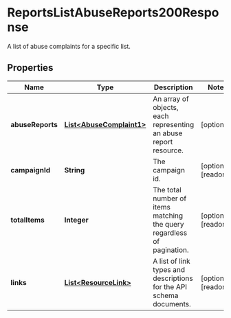 

# ReportsListAbuseReports200Response

A list of abuse complaints for a specific list.

## Properties

| Name | Type | Description | Notes |
|------------ | ------------- | ------------- | -------------|
|**abuseReports** | [**List&lt;AbuseComplaint1&gt;**](AbuseComplaint1.md) | An array of objects, each representing an abuse report resource. |  [optional] |
|**campaignId** | **String** | The campaign id. |  [optional] [readonly] |
|**totalItems** | **Integer** | The total number of items matching the query regardless of pagination. |  [optional] [readonly] |
|**links** | [**List&lt;ResourceLink&gt;**](ResourceLink.md) | A list of link types and descriptions for the API schema documents. |  [optional] [readonly] |



